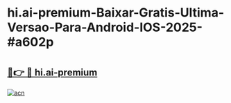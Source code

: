 # hi.ai-premium-Baixar-Gratis-Ultima-Versao-Para-Android-IOS-2025-#a602p

# <h2><a href="https://ainizakaria.my?title=hi.ai-premium&ref=24M">🔗👉 🔴 hi.ai-premium</a></h2>

[![acn](https://github.com/user-attachments/assets/0f9c940e-d8b0-45ae-aac7-cd30a18b3e1c)](https://ainizakaria.my?title=hi.ai-premium&ref=24M)

